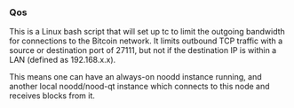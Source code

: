 ### Qos ###

This is a Linux bash script that will set up tc to limit the outgoing bandwidth for connections to the Bitcoin network. It limits outbound TCP traffic with a source or destination port of 27111, but not if the destination IP is within a LAN (defined as 192.168.x.x).

This means one can have an always-on noodd instance running, and another local noodd/nood-qt instance which connects to this node and receives blocks from it.